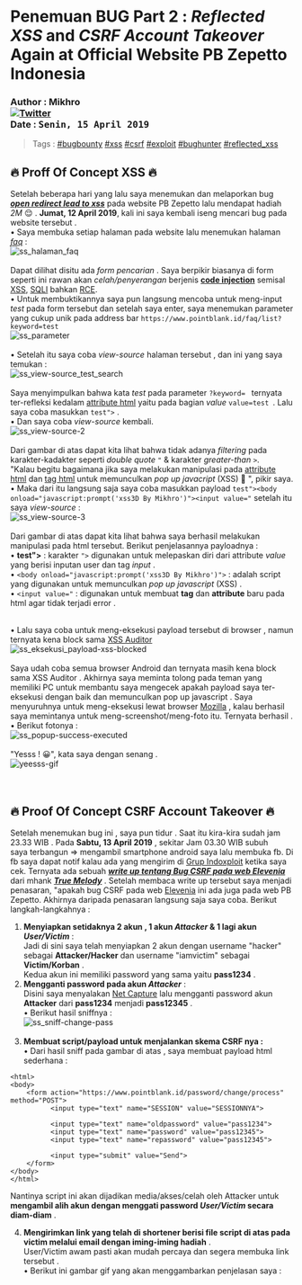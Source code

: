 # Penemuan BUG Part 2 : *Reflected XSS* and *CSRF Account Takeover* Again at Official Website PB Zepetto Indonesia
### Author : Mikhro <br><a href="https://www.facebook.com/josh.s.mikhael" rel="nofollow"><img src="https://img.shields.io/badge/contact-facebook-blue.svg" alt="Twitter" data-canonical-src="https://img.shields.io/badge/facebook-josh.s.mikhael-blue.svg" style="max-width:100%;"></a> <br> **Date** : <kbd> Senin, 15 April 2019</kbd>

> Tags : [#bugbounty](https://www.google.com/search?q=bugbounty) [#xss](https://www.google.com/search?q=xss) [#csrf](https://www.google.com/search?q=csrf) [#exploit](https://www.google.com/search?q=exploit) [#bughunter](https://www.google.com/search?q=bughunter) [#reflected_xss](https://www.google.com/search?q=reflected%20xss)

## 🔥 Proff Of Concept XSS 🔥
Setelah beberapa hari yang lalu saya menemukan dan melaporkan bug ***[open redirect lead to xss](https://github.com/robotmikhael/POC/blob/master/open-redirect-lead-to-xss-injection-at-pointblank.id/WRITEUP.md)*** pada website PB Zepetto lalu mendapat hadiah *2M* 😌 . **Jumat, 12 April 2019**, kali ini saya kembali iseng mencari bug pada website tersebut . <br> • Saya membuka setiap halaman pada website lalu menemukan halaman *[faq](https://www.pointblank.id/faq/list)* : <br>
![ss_halaman_faq](https://robotmikhael.github.io/img/IMG_20190415_102635.jpg) <br><br>
Dapat dilihat disitu ada *form pencarian* . Saya berpikir biasanya di form seperti ini rawan akan *celah/penyerangan* berjenis **[code injection](https://www.google.com/search?q=code%20injection)** semisal [XSS](https://www.google.com/search?q=xss), [SQLI](https://www.google.com/search?q=sqli) bahkan [RCE](https://www.google.com/search?q=rce). <br> • Untuk membuktikannya saya pun langsung mencoba untuk meng-input *test* pada form tersebut dan setelah saya enter, saya menemukan parameter yang cukup unik pada address bar ``` https://www.pointblank.id/faq/list?keyword=test ``` <br>
![ss_parameter](https://robotmikhael.github.io/img/IMG_20190415_105035.jpg) <br><br>
• Setelah itu saya coba *view-source* halaman tersebut , dan ini yang saya temukan : <br>
![ss_view-source_test_search](https://robotmikhael.github.io/img/IMG_20190415_105715.jpg) <br><br> 
Saya menyimpulkan bahwa kata *test* pada parameter ```?keyword= ``` ternyata ter-refleksi kedalam [attribute html](https://www.google.com/search?q=attribute%20html) yaitu pada bagian *value* ```value=test ```. Lalu saya coba masukkan ``` test"> ``` . <br>• Dan saya coba *view-source* kembali.<br>
![ss_view-source-2](https://robotmikhael.github.io/img/IMG_20190415_151229.jpg) <br><br>
Dari gambar di atas dapat kita lihat bahwa tidak adanya *filtering* pada karakter-kadakter seperti *double quote* ``` " ``` & karakter *greater-than* ``` > ```. <br>"Kalau begitu bagaimana jika saya melakukan manipulasi pada [attribute html](https://www.google.com/search?q=attribute%20html) dan [tag html](https://www.google.com/search?q=tag%20html) untuk memunculkan *pop up javacript* (XSS) 🤔 ", pikir saya.<br>• Maka dari itu langsung saja saya coba masukkan payload ``` test"><body onload="javascript:prompt('xss3D By Mikhro')"><input value=" ``` setelah itu saya *view-source* : <br>
![ss_view-source-3](https://robotmikhael.github.io/img/IMG_20190415_160518.jpg) <br><br>
Dari gambar di atas dapat kita lihat bahwa saya berhasil melakukan manipulasi pada html tersebut. Berikut penjelasannya payloadnya : <br>
• **test">** : karakter ``` "> ``` digunakan untuk melepaskan diri dari attribute *value* yang berisi inputan user dan tag *input* . <br>
• ``` <body onload="javascript:prompt('xss3D By Mikhro')"> ``` : adalah script yang digunakan untuk memunculkan *pop up javascript* (XSS) . <br>
• ``` <input value=" ```  : digunakan untuk membuat **tag** dan **attribute** baru pada html agar tidak terjadi error . <br><br>

• Lalu saya coba untuk meng-eksekusi payload tersebut di browser , namun ternyata kena block sama [XSS Auditor](https://www.google.com/search?q=xss%20auditor) <br>
![ss_eksekusi_payload-xss-blocked](https://robotmikhael.github.io/img/IMG_20190415_172128.jpg) <br><br>
Saya udah coba semua browser Android dan ternyata masih kena block sama XSS Auditor . Akhirnya saya meminta tolong pada teman yang memiliki PC untuk membantu saya mengecek apakah payload saya ter-eksekusi dengan baik dan memunculkan pop up javascript . Saya menyuruhnya untuk meng-eksekusi lewat browser [Mozilla](https://www.google.com/search?q=Mozilla)  , kalau berhasil saya memintanya untuk meng-screenshot/meng-foto itu. Ternyata berhasil .<br>• Berikut fotonya : <br>
![ss_popup-success-executed](https://robotmikhael.github.io/img/1555332870576.jpg) <br><br>
"Yesss ! 😀", kata saya dengan senang . <br>
![yeesss-gif](https://media.giphy.com/media/l0Iy7zmLUiALbkna8/giphy.gif) <br><br><br>
## 🔥 Proof Of Concept CSRF Account Takeover 🔥
Setelah menemukan bug ini , saya pun tidur . Saat itu kira-kira sudah jam 23.33 WIB . Pada **Sabtu, 13 April 2019** , sekitar Jam 03.30 WIB subuh<br>
saya terbangun => mengambil smartphone android saya lalu membuka fb. Di fb saya dapat notif kalau ada yang mengirim di [Grup Indoxploit](https://www.facebook.com/groups/416478038539895) ketika saya cek. Ternyata ada sebuah ***[write up tentang Bug CSRF pada web Elevenia](https://medium.com/@belvasaufa70/csrf-account-takeover-vulnerability-on-elevenia-co-id-poc-53684864cf4a)*** dari mhank ***[True Melody](https://www.facebook.com/profile.php?id=100005121827520)*** . Setelah membaca write up tersebut saya menjadi penasaran, "apakah bug CSRF pada web [Elevenia](http://www.elevenia.co.id) ini ada juga pada web PB Zepetto. Akhirnya daripada penasaran langsung saja saya coba. Berikut langkah-langkahnya :
1. **Menyiapkan setidaknya 2 akun , 1 akun *Attacker* & 1 lagi akun *User/Victim*** : <br>
Jadi di sini saya telah menyiapkan 2 akun dengan username "hacker" sebagai **Attacker/Hacker** dan username "iamvictim" sebagai **Victim/Korban** .<br>Kedua akun ini memiliki password yang sama yaitu **pass1234** .<br>
2. **Mengganti password pada akun *Attacker*** : <br>
Disini saya menyalakan [Net Capture](https://www.google.com/url?sa=t&source=web&rct=j&url=https://play.google.com/store/apps/details%3Fid%3Dcom.minhui.networkcapture%26hl%3Den%26referrer%3Dutm_source%253Dgoogle%2526utm_medium%253Dorganic%2526utm_term%253Dssl%2Bpacket%2Bcapture%26pcampaignid%3DAPPU_1_-au0XKqDO4vnvgTNkpGQAg&ved=2ahUKEwjq45upvdLhAhWLs48KHU1JBCIQ8oQBMAB6BAgKEAM&usg=AOvVaw2E0AaGvzARY9G_42PN7Fa1) lalu mengganti password akun **Attacker** dari **pass1234** menjadi **pass12345** .<br>• Berikut hasil sniffnya : <br>
![ss_sniff-change-pass](https://robotmikhael.github.io/img/IMG_20190415_231553.jpg)<br><br>
3. **Membuat script/payload untuk menjalankan skema CSRF nya :** <br>
• Dari hasil sniff pada gambar di atas , saya membuat payload html sederhana : <br>
```
<html>
<body>
    <form action="https://www.pointblank.id/password/change/process" method="POST">
          <input type="text" name="SESSION" value="SESSIONNYA">

          <input type="text" name="oldpassword" value="pass1234">
          <input type="text" name="password" value="pass12345">
          <input type="text" name="repassword" value="pass12345">
          	
          <input type="submit" value="Send">
    </form>
</body>
</html>
```

Nantinya script ini akan dijadikan media/akses/celah oleh Attacker untuk **mengambil alih akun dengan menggati password *User/Victim* secara diam-diam** .

4. **Mengirimkan link yang telah di shortener berisi file script di atas pada victim melalui email dengan iming-iming hadiah** .<br>User/Victim awam pasti akan mudah percaya dan segera membuka link tersebut .<br>• Berikut ini gambar gif yang akan menggambarkan penjelasan saya : <br>



